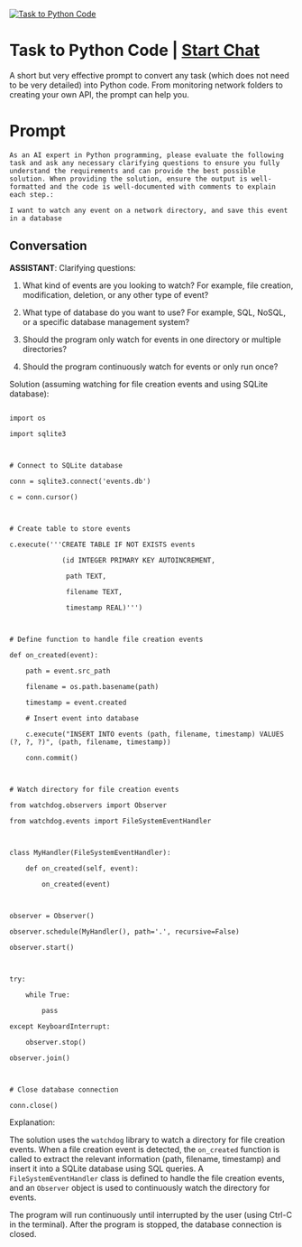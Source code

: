 
[![Task to Python Code](https://flow-prompt-covers.s3.us-west-1.amazonaws.com/icon/minimalist/mini_5.png)](https://gptcall.net/chat.html?data=%7B%22contact%22%3A%7B%22id%22%3A%22_iIBfGu9XqN0NDj9XEduu%22%2C%22flow%22%3Atrue%7D%7D)
# Task to Python Code | [Start Chat](https://gptcall.net/chat.html?data=%7B%22contact%22%3A%7B%22id%22%3A%22_iIBfGu9XqN0NDj9XEduu%22%2C%22flow%22%3Atrue%7D%7D)
A short but very effective prompt to convert any task (which does not need to be very detailed) into Python code. From monitoring network folders to creating your own API, the prompt can help you.

# Prompt

```
As an AI expert in Python programming, please evaluate the following task and ask any necessary clarifying questions to ensure you fully understand the requirements and can provide the best possible solution. When providing the solution, ensure the output is well-formatted and the code is well-documented with comments to explain each step.: 

I want to watch any event on a network directory, and save this event in a database
```

## Conversation

**ASSISTANT**: Clarifying questions: 

1. What kind of events are you looking to watch? For example, file creation, modification, deletion, or any other type of event?

2. What type of database do you want to use? For example, SQL, NoSQL, or a specific database management system?

3. Should the program only watch for events in one directory or multiple directories?

4. Should the program continuously watch for events or only run once?



Solution (assuming watching for file creation events and using SQLite database):



```

import os

import sqlite3



# Connect to SQLite database

conn = sqlite3.connect('events.db')

c = conn.cursor()



# Create table to store events

c.execute('''CREATE TABLE IF NOT EXISTS events

             (id INTEGER PRIMARY KEY AUTOINCREMENT,

              path TEXT,

              filename TEXT,

              timestamp REAL)''')



# Define function to handle file creation events

def on_created(event):

    path = event.src_path

    filename = os.path.basename(path)

    timestamp = event.created

    # Insert event into database

    c.execute("INSERT INTO events (path, filename, timestamp) VALUES (?, ?, ?)", (path, filename, timestamp))

    conn.commit()



# Watch directory for file creation events

from watchdog.observers import Observer

from watchdog.events import FileSystemEventHandler



class MyHandler(FileSystemEventHandler):

    def on_created(self, event):

        on_created(event)



observer = Observer()

observer.schedule(MyHandler(), path='.', recursive=False)

observer.start()



try:

    while True:

        pass

except KeyboardInterrupt:

    observer.stop()

observer.join()



# Close database connection

conn.close()

```



Explanation:



The solution uses the `watchdog` library to watch a directory for file creation events. When a file creation event is detected, the `on_created` function is called to extract the relevant information (path, filename, timestamp) and insert it into a SQLite database using SQL queries. A `FileSystemEventHandler` class is defined to handle the file creation events, and an `Observer` object is used to continuously watch the directory for events.



The program will run continuously until interrupted by the user (using Ctrl-C in the terminal). After the program is stopped, the database connection is closed.


